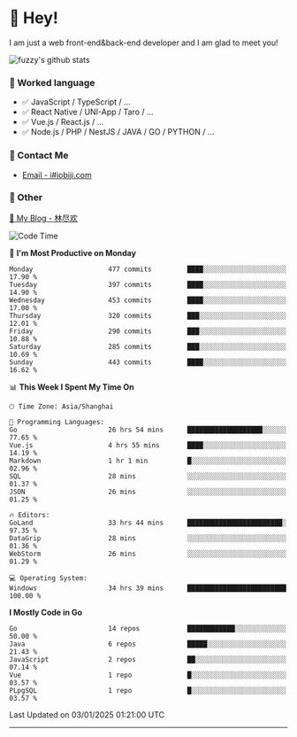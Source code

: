 # 👋 Hey!

I am just a web front-end&back-end developer and I am glad to meet you!

![fuzzy's github stats](https://github-readme-stats.vercel.app/api?username=JaydenForYou&&show_icons=true&&title_color=1abc9c&&icon_color=1abc9c)


### 📝 Worked language

- ✅ JavaScript / TypeScript / ...
- ✅ React Native / UNI-App / Taro / ...
- ✅ Vue.js / React.js / ...
- ✅ Node.js / PHP / NestJS / JAVA / GO / PYTHON / ...

### 📮 Contact Me

- [Email - i#iobiji.com](mailto:i@iobiji.com)


### 🤪 Other

[📌 My Blog - 林尽欢](https://iobiji.com)

<!--START_SECTION:waka-->
![Code Time](http://img.shields.io/badge/Code%20Time-1%2C413%20hrs%2027%20mins-blue)

📅 **I'm Most Productive on Monday** 

```text
Monday                   477 commits         ████░░░░░░░░░░░░░░░░░░░░░   17.90 % 
Tuesday                  397 commits         ████░░░░░░░░░░░░░░░░░░░░░   14.90 % 
Wednesday                453 commits         ████░░░░░░░░░░░░░░░░░░░░░   17.00 % 
Thursday                 320 commits         ███░░░░░░░░░░░░░░░░░░░░░░   12.01 % 
Friday                   290 commits         ███░░░░░░░░░░░░░░░░░░░░░░   10.88 % 
Saturday                 285 commits         ███░░░░░░░░░░░░░░░░░░░░░░   10.69 % 
Sunday                   443 commits         ████░░░░░░░░░░░░░░░░░░░░░   16.62 % 
```


📊 **This Week I Spent My Time On** 

```text
🕑︎ Time Zone: Asia/Shanghai

💬 Programming Languages: 
Go                       26 hrs 54 mins      ███████████████████░░░░░░   77.65 % 
Vue.js                   4 hrs 55 mins       ████░░░░░░░░░░░░░░░░░░░░░   14.19 % 
Markdown                 1 hr 1 min          █░░░░░░░░░░░░░░░░░░░░░░░░   02.96 % 
SQL                      28 mins             ░░░░░░░░░░░░░░░░░░░░░░░░░   01.37 % 
JSON                     26 mins             ░░░░░░░░░░░░░░░░░░░░░░░░░   01.25 % 

🔥 Editors: 
GoLand                   33 hrs 44 mins      ████████████████████████░   97.35 % 
DataGrip                 28 mins             ░░░░░░░░░░░░░░░░░░░░░░░░░   01.36 % 
WebStorm                 26 mins             ░░░░░░░░░░░░░░░░░░░░░░░░░   01.29 % 

💻 Operating System: 
Windows                  34 hrs 39 mins      █████████████████████████   100.00 % 
```

**I Mostly Code in Go** 

```text
Go                       14 repos            ████████████░░░░░░░░░░░░░   50.00 % 
Java                     6 repos             █████░░░░░░░░░░░░░░░░░░░░   21.43 % 
JavaScript               2 repos             ██░░░░░░░░░░░░░░░░░░░░░░░   07.14 % 
Vue                      1 repo              █░░░░░░░░░░░░░░░░░░░░░░░░   03.57 % 
PLpgSQL                  1 repo              █░░░░░░░░░░░░░░░░░░░░░░░░   03.57 % 
```




 Last Updated on 03/01/2025 01:21:00 UTC
<!--END_SECTION:waka-->
---
